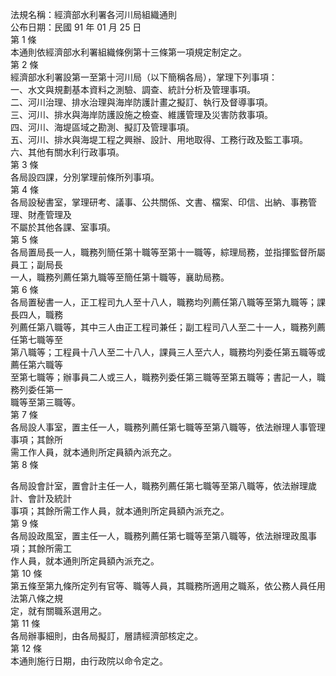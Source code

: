 法規名稱：經濟部水利署各河川局組織通則  
公布日期：民國 91 年 01 月 25 日  
第 1 條  
本通則依經濟部水利署組織條例第十三條第一項規定制定之。  
第 2 條  
經濟部水利署設第一至第十河川局（以下簡稱各局），掌理下列事項：  
一、水文與規劃基本資料之測驗、調查、統計分析及管理事項。  
二、河川治理、排水治理與海岸防護計畫之擬訂、執行及督導事項。  
三、河川、排水與海岸防護設施之檢查、維護管理及災害防救事項。  
四、河川、海堤區域之勘測、擬訂及管理事項。  
五、河川、排水與海堤工程之興辦、設計、用地取得、工務行政及監工事項。  
六、其他有關水利行政事項。  
第 3 條  
各局設四課，分別掌理前條所列事項。  
第 4 條  
各局設秘書室，掌理研考、議事、公共關係、文書、檔案、印信、出納、事務管理、財產管理及  
不屬於其他各課、室事項。  
第 5 條  
各局置局長一人，職務列簡任第十職等至第十一職等，綜理局務，並指揮監督所屬員工；副局長  
一人，職務列薦任第九職等至簡任第十職等，襄助局務。  
第 6 條  
各局置秘書一人，正工程司九人至十八人，職務均列薦任第八職等至第九職等；課長四人，職務  
列薦任第八職等，其中三人由正工程司兼任；副工程司八人至二十一人，職務列薦任第七職等至  
第八職等；工程員十八人至二十八人，課員三人至六人，職務均列委任第五職等或薦任第六職等  
至第七職等；辦事員二人或三人，職務列委任第三職等至第五職等；書記一人，職務列委任第一  
職等至第三職等。  
第 7 條  
各局設人事室，置主任一人，職務列薦任第七職等至第八職等，依法辦理人事管理事項；其餘所  
需工作人員，就本通則所定員額內派充之。  
第 8 條  


各局設會計室，置會計主任一人，職務列薦任第七職等至第八職等，依法辦理歲計、會計及統計  
事項；其餘所需工作人員，就本通則所定員額內派充之。  
第 9 條  
各局設政風室，置主任一人，職務列薦任第七職等至第八職等，依法辦理政風事項；其餘所需工  
作人員，就本通則所定員額內派充之。  
第 10 條  
第五條至第九條所定列有官等、職等人員，其職務所適用之職系，依公務人員任用法第八條之規  
定，就有關職系選用之。  
第 11 條  
各局辦事細則，由各局擬訂，層請經濟部核定之。  
第 12 條  
本通則施行日期，由行政院以命令定之。  


